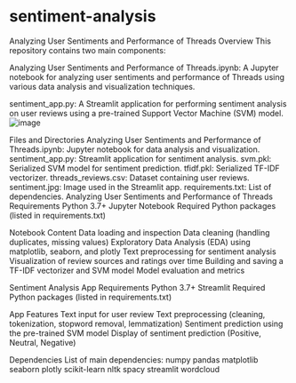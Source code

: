 # sentiment-analysis
Analyzing User Sentiments and Performance of Threads
Overview
This repository contains two main components:

Analyzing User Sentiments and Performance of Threads.ipynb: A Jupyter notebook for analyzing user sentiments and performance of Threads using various data analysis and visualization techniques.

sentiment_app.py: A Streamlit application for performing sentiment analysis on user reviews using a pre-trained Support Vector Machine (SVM) model.
![image](https://github.com/user-attachments/assets/97ac1280-c72c-407b-8e51-a773afde7b77)

Files and Directories
Analyzing User Sentiments and Performance of Threads.ipynb: Jupyter notebook for data analysis and visualization.
sentiment_app.py: Streamlit application for sentiment analysis.
svm.pkl: Serialized SVM model for sentiment prediction.
tfidf.pkl: Serialized TF-IDF vectorizer.
threads_reviews.csv: Dataset containing user reviews.
sentiment.jpg: Image used in the Streamlit app.
requirements.txt: List of dependencies.
Analyzing User Sentiments and Performance of Threads
Requirements
Python 3.7+
Jupyter Notebook
Required Python packages (listed in requirements.txt)

Notebook Content
Data loading and inspection
Data cleaning (handling duplicates, missing values)
Exploratory Data Analysis (EDA) using matplotlib, seaborn, and plotly
Text preprocessing for sentiment analysis
Visualization of review sources and ratings over time
Building and saving a TF-IDF vectorizer and SVM model
Model evaluation and metrics

Sentiment Analysis App
Requirements
Python 3.7+
Streamlit
Required Python packages (listed in requirements.txt)

App Features
Text input for user review
Text preprocessing (cleaning, tokenization, stopword removal, lemmatization)
Sentiment prediction using the pre-trained SVM model
Display of sentiment prediction (Positive, Neutral, Negative)

Dependencies
List of main dependencies:
numpy
pandas
matplotlib
seaborn
plotly
scikit-learn
nltk
spacy
streamlit
wordcloud
